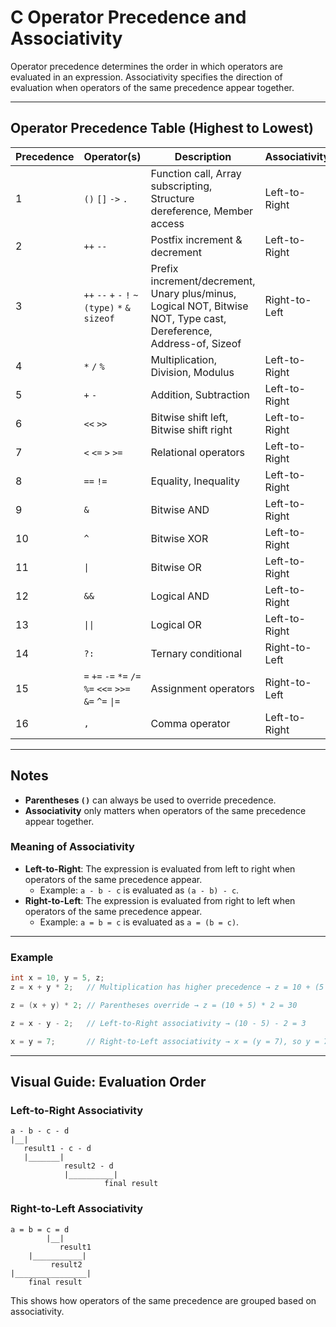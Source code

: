 # C Operator Precedence and Associativity

Operator precedence determines the order in which operators are evaluated in an expression. Associativity specifies the direction of evaluation when operators of the same precedence appear together.

---

## Operator Precedence Table (Highest to Lowest)

| Precedence | Operator(s)                                         | Description                                                                                   | Associativity   |
|------------|-----------------------------------------------------|-----------------------------------------------------------------------------------------------|-----------------|
| 1          | `()`   `[]`   `->`   `.`                           | Function call, Array subscripting, Structure dereference, Member access                       | Left-to-Right   |
| 2          | `++`   `--`                                        | Postfix increment & decrement                                                                 | Left-to-Right   |
| 3          | `++`   `--`   `+`   `-`   `!`   `~`   `(type)`   `*`   `&`   `sizeof` | Prefix increment/decrement, Unary plus/minus, Logical NOT, Bitwise NOT, Type cast, Dereference, Address-of, Sizeof | Right-to-Left   |
| 4          | `*`   `/`   `%`                                    | Multiplication, Division, Modulus                                                             | Left-to-Right   |
| 5          | `+`   `-`                                          | Addition, Subtraction                                                                         | Left-to-Right   |
| 6          | `<<`   `>>`                                        | Bitwise shift left, Bitwise shift right                                                       | Left-to-Right   |
| 7          | `<`   `<=`   `>`   `>=`                           | Relational operators                                                                          | Left-to-Right   |
| 8          | `==`   `!=`                                        | Equality, Inequality                                                                          | Left-to-Right   |
| 9          | `&`                                                | Bitwise AND                                                                                   | Left-to-Right   |
| 10         | `^`                                                | Bitwise XOR                                                                                   | Left-to-Right   |
| 11         | `\|`                                                | Bitwise OR                                                                                    | Left-to-Right   |
| 12         | `&&`                                               | Logical AND                                                                                   | Left-to-Right   |
| 13         | `\|\|`                                               | Logical OR                                                                                    | Left-to-Right   |
| 14         | `?:`                                               | Ternary conditional                                                                           | Right-to-Left   |
| 15         | `=`   `+=`   `-=`   `*=`   `/=`   `%=`   `<<=`   `>>=`   `&=`   `^=`   `\|=` | Assignment operators                                                                          | Right-to-Left   |
| 16         | `,`                                                | Comma operator                                                                                | Left-to-Right   |

---

## Notes
- **Parentheses `()`** can always be used to override precedence.
- **Associativity** only matters when operators of the same precedence appear together.

### Meaning of Associativity
- **Left-to-Right**: The expression is evaluated from left to right when operators of the same precedence appear.
  - Example: `a - b - c` is evaluated as `(a - b) - c`.
- **Right-to-Left**: The expression is evaluated from right to left when operators of the same precedence appear.
  - Example: `a = b = c` is evaluated as `a = (b = c)`.

---

### Example
```c
int x = 10, y = 5, z;
z = x + y * 2;   // Multiplication has higher precedence → z = 10 + (5 * 2) = 20

z = (x + y) * 2; // Parentheses override → z = (10 + 5) * 2 = 30

z = x - y - 2;   // Left-to-Right associativity → (10 - 5) - 2 = 3

x = y = 7;       // Right-to-Left associativity → x = (y = 7), so y = 7, x = 7
```

---

## Visual Guide: Evaluation Order

### Left-to-Right Associativity
```
a - b - c - d
|__|
   result1 - c - d
   |_______|
            result2 - d
            |__________|
                     final result
```

### Right-to-Left Associativity
```
a = b = c = d
        |__|
           result1
    |___________|
         result2
|________________|
    final result
```

This shows how operators of the same precedence are grouped based on associativity.
